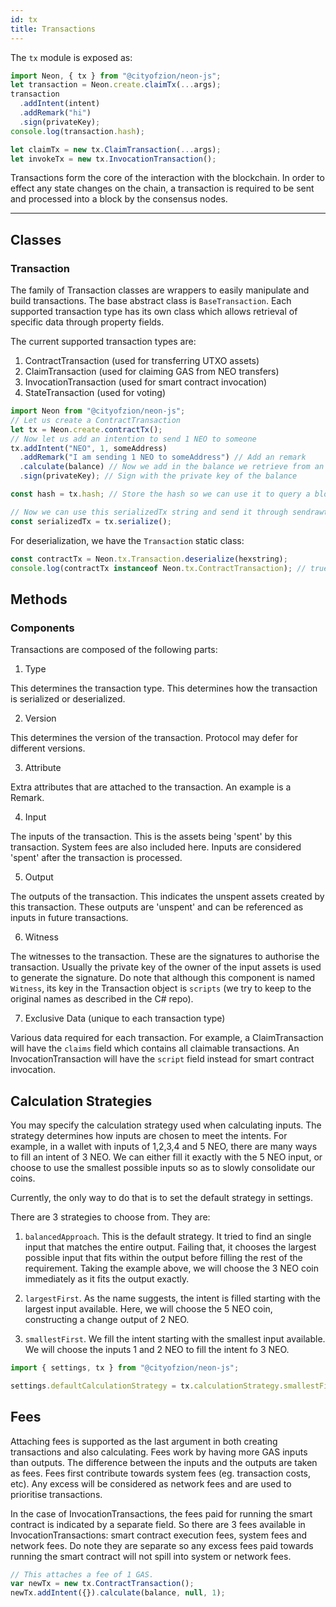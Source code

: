 ```yaml
---
id: tx
title: Transactions
---
```


The `tx` module is exposed as:

```ts
import Neon, { tx } from "@cityofzion/neon-js";
let transaction = Neon.create.claimTx(...args);
transaction
  .addIntent(intent)
  .addRemark("hi")
  .sign(privateKey);
console.log(transaction.hash);

let claimTx = new tx.ClaimTransaction(...args);
let invokeTx = new tx.InvocationTransaction();
```

Transactions form the core of the interaction with the blockchain. In order to effect any state changes on the chain, a transaction is required to be sent and processed into a block by the consensus nodes.

---

## Classes

### Transaction

The family of Transaction classes are wrappers to easily manipulate and build transactions. The base abstract class is `BaseTransaction`. Each supported transaction type has its own class which allows retrieval of specific data through property fields.

The current supported transaction types are:

1. ContractTransaction (used for transferring UTXO assets)
2. ClaimTransaction (used for claiming GAS from NEO transfers)
3. InvocationTransaction (used for smart contract invocation)
4. StateTransaction (used for voting)

```js
import Neon from "@cityofzion/neon-js";
// Let us create a ContractTransaction
let tx = Neon.create.contractTx();
// Now let us add an intention to send 1 NEO to someone
tx.addIntent("NEO", 1, someAddress)
  .addRemark("I am sending 1 NEO to someAddress") // Add an remark
  .calculate(balance) // Now we add in the balance we retrieve from an external API and calculate the required inputs.
  .sign(privateKey); // Sign with the private key of the balance

const hash = tx.hash; // Store the hash so we can use it to query a block explorer.

// Now we can use this serializedTx string and send it through sendrawtransaction RPC call.
const serializedTx = tx.serialize();
```

For deserialization, we have the `Transaction` static class:

```js
const contractTx = Neon.tx.Transaction.deserialize(hexstring);
console.log(contractTx instanceof Neon.tx.ContractTransaction); // true
```

## Methods

### Components

Transactions are composed of the following parts:

1. Type

This determines the transaction type. This determines how the transaction is serialized or deserialized.

2. Version

This determines the version of the transaction. Protocol may defer for different versions.

3. Attribute

Extra attributes that are attached to the transaction. An example is a Remark.

4. Input

The inputs of the transaction. This is the assets being 'spent' by this transaction. System fees are also included here. Inputs are considered 'spent' after the transaction is processed.

5. Output

The outputs of the transaction. This indicates the unspent assets created by this transaction. These outputs are 'unspent' and can be referenced as inputs in future transactions.

6. Witness

The witnesses to the transaction. These are the signatures to authorise the transaction. Usually the private key of the owner of the input assets is used to generate the signature. Do note that although this component is named `Witness`, its key in the Transaction object is `scripts` (we try to keep to the original names as described in the C# repo).

7. Exclusive Data (unique to each transaction type)

Various data required for each transaction. For example, a ClaimTransaction will have the `claims` field which contains all claimable transactions. An InvocationTransaction will have the `script` field instead for smart contract invocation.

## Calculation Strategies

You may specify the calculation strategy used when calculating inputs. The strategy determines how inputs are chosen to meet the intents. For example, in a wallet with inputs of 1,2,3,4 and 5 NEO, there are many ways to fill an intent of 3 NEO. We can either fill it exactly with the 5 NEO input, or choose to use the smallest possible inputs so as to slowly consolidate our coins.

Currently, the only way to do that is to set the default strategy in settings.

There are 3 strategies to choose from. They are:

1. `balancedApproach`. This is the default strategy. It tried to find an single input that matches the entire output. Failing that, it chooses the largest possible input that fits within the output before filling the rest of the requirement. Taking the example above, we will choose the 3 NEO coin immediately as it fits the output exactly.

2. `largestFirst`. As the name suggests, the intent is filled starting with the largest input available. Here, we will choose the 5 NEO coin, constructing a change output of 2 NEO.

3. `smallestFirst`. We fill the intent starting with the smallest input available. We will choose the inputs 1 and 2 NEO to fill the intent fo 3 NEO.

```js
import { settings, tx } from "@cityofzion/neon-js";

settings.defaultCalculationStrategy = tx.calculationStrategy.smallestFirst;
```

## Fees

Attaching fees is supported as the last argument in both creating transactions and also calculating. Fees work by having more GAS inputs than outputs. The difference between the inputs and the outputs are taken as fees. Fees first contribute towards system fees (eg. transaction costs, etc). Any excess will be considered as network fees and are used to prioritise transactions.

In the case of InvocationTransactions, the fees paid for running the smart contract is indicated by a separate field. So there are 3 fees available in InvocationTransactions: smart contract execution fees, system fees and network fees. Do note they are separate so any excess fees paid towards running the smart contract will not spill into system or network fees.

```js
// This attaches a fee of 1 GAS.
var newTx = new tx.ContractTransaction();
newTx.addIntent({}).calculate(balance, null, 1);
```
